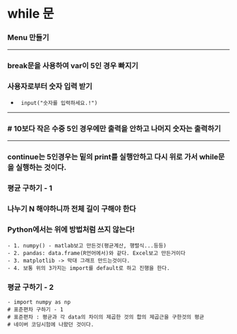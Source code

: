 # while 문
### Menu 만들기 

---
###  break문을 사용하여 var이 5인 경우 빠지기

### 사용자로부터 숫자 입력 받기
  -      input("숫자를 입력하세요.!")
---
### # 10보다 작은 수중 5인 경우에만 출력을 안하고 나머지 숫자는 출력하기
---
### continue는 5인경우는 밑의 print를 실행안하고 다시 위로 가서 while문을 실행하는 것이다. 

### 평균 구하기 - 1
### 나누기 N 해야하니까 전체 길이 구해야 한다
### Python에서는 위에 방법처럼 쓰지 않는다!
    - 1. numpy() - matlab보고 만든것(평균계산, 행렬식...등등) 
    - 2. pandas: data.frame(R언어에서)와 같다. Excel보고 만든거이다
    - 3. matplotlib -> 막대 그래프 만드는것이다. 
    - 4. 보통 위의 3가지는 import를 default로 하고 진행을 한다. 
    
    
### 평균 구하기 - 2
    - import numpy as np
    # 표준편차 구하기 - 1
    # 표준편차 : 평균과 각 data의 차이의 제곱한 것의 합의 제곱근을 구한것의 평균
    # 네이버 코딩시험에 나왔던 것이다. 

